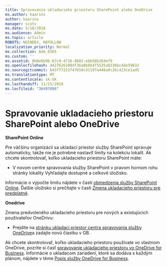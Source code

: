 ```yaml
---
title: Spravovanie ukladacieho priestoru SharePoint alebo OneDrive
ms.author: kaarins
author: kaarins
manager: scotv
ms.date: 5/18/2018
ms.audience: Admin
ms.topic: article
ROBOTS: NOINDEX, NOFOLLOW
localization_priority: Normal
ms.collection: Adm_O365
ms.custom: ''
ms.assetid: 8b0e6b9b-67c9-4716-8602-ebb58b364ef9
ms.openlocfilehash: 4427626108df36a8b8b4f5535a8236bc4de59832
ms.sourcegitcommit: b43f77221f47b50c41197a448a9c26c423ce1ad5
ms.translationtype: MT
ms.contentlocale: sk-SK
ms.lasthandoff: 11/15/2019
ms.locfileid: "36497098"
---
```

# <a name="manage-your-sharepoint-or-onedrive-storage"></a>Spravovanie ukladacieho priestoru SharePoint alebo OneDrive

 **SharePoint Online**
  
Pre väčšinu organizácií sa ukladací priestor služby SharePoint spravuje automaticky, takže nie je potrebné nastaviť limity na kolekciu lokalít. Ak chcete skontrolovať, koľko ukladacieho priestoru SharePoint máte:
  
- V novom centre spravovania služby SharePoint v pravom hornom rohu stránky lokality Vyhľadajte dostupné a celkové úložisko.
    
Informácie o výpočte limitu nájdete v časti [obmedzenia služby SharePoint Online](https://go.microsoft.com/fwlink/p/?LinkID=856113). Ďalšie úložisko si prečítajte v časti [Zmena ukladacieho priestoru pre predplatné](https://go.microsoft.com/fwlink/?linkid=866428).
  
 **Onedrive**
  
Zmena predvoleného ukladacieho priestoru pre nových a existujúcich používateľov OneDrivu:
  
- Prejdite na [stránku ukladací priestor centra spravovania služby OneDrive](https://admin.onedrive.com/?v=StorageSettings)a zadajte novú čiastku v GB.
    
Ak chcete skontrolovať, koľko ukladacieho priestoru používate vo vlastnom OneDrive, pozrite si časť [spravovanie ukladacieho priestoru vo OneDrive for Business](https://go.microsoft.com/fwlink/?linkid=866429). Informácie o ukladacom zariadení, ktoré sa dodáva s každým plánom, nájdete v téme [Popis služby OneDrive for Business](https://go.microsoft.com/fwlink/p/?LinkID=826071).
  

